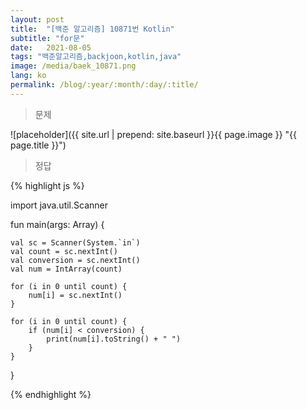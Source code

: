 ```yaml
---
layout: post
title:  "[백준 알고리즘] 10871번 Kotlin"
subtitle: "for문"
date:   2021-08-05
tags: "백준알고리즘,backjoon,kotlin,java"
image: /media/baek_10871.png
lang: ko
permalink: /blog/:year/:month/:day/:title/
---
```

> 문제

![placeholder]({{ site.url | prepend: site.baseurl }}{{ page.image }} "{{ page.title }}")

> 정답

{% highlight js %}

import java.util.Scanner


fun main(args: Array<String>) {

    val sc = Scanner(System.`in`)
    val count = sc.nextInt()
    val conversion = sc.nextInt()
    val num = IntArray(count)

    for (i in 0 until count) {
        num[i] = sc.nextInt()
    }

    for (i in 0 until count) {
        if (num[i] < conversion) {
            print(num[i].toString() + " ")
        }
    }
}

{% endhighlight %}
